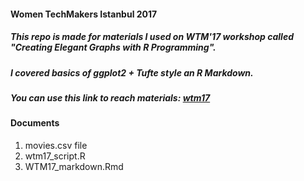#### Women TechMakers Istanbul 2017
##### This repo is made for materials I used on WTM'17 workshop called "Creating Elegant Graphs with R Programming". 
##### I covered basics of ggplot2 + Tufte style an R Markdown.
##### You can use this link to reach materials: [wtm17](https://github.com/UniversalTourist/wtm17) 

#### Documents
1. movies.csv file
2. wtm17_script.R
3. WTM17_markdown.Rmd


